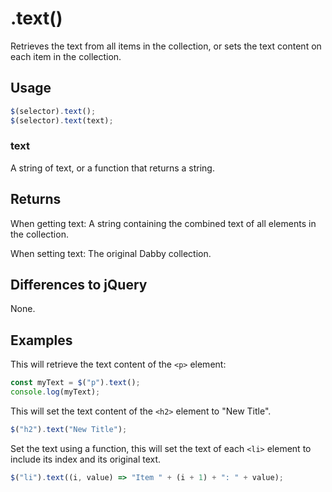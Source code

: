 # .text()
Retrieves the text from all items in the collection, or sets the text content on each item in the collection.

## Usage
```javascript
$(selector).text();
$(selector).text(text);
```

### text
A string of text, or a function that returns a string.

## Returns
When getting text: A string containing the combined text of all elements in the collection.

When setting text: The original Dabby collection.

## Differences to jQuery
None.

## Examples
This will retrieve the text content of the `<p>` element:

```javascript
const myText = $("p").text();
console.log(myText);
```

This will set the text content of the `<h2>` element to "New Title".

```javascript
$("h2").text("New Title");
```

Set the text using a function, this will set the text of each `<li>` element to include its index and its original text.

```javascript
$("li").text((i, value) => "Item " + (i + 1) + ": " + value);
```